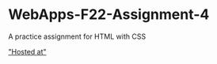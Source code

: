 # WebApps-F22-Assignment-4
A practice assignment for HTML with CSS

["Hosted at"](https://44-563-web-apps-f22.github.io/44563-webapps-assignment-4-shiva6427/)

